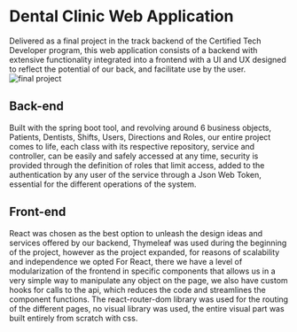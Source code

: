 # Dental Clinic Web Application
Delivered as a final project in the track backend of the Certified Tech Developer program, this web application consists of a backend with extensive functionality integrated into a frontend with a UI and UX designed to reflect the potential of our back, and facilitate use by the user.
</br>
![final project](https://github.com/JuanRojasC/Dental-Clinic-Web-Application/blob/master/Clinica%20Odontologica%20Dr.%20Rojas.gif)
</br>
<h2>Back-end</h2>
Built with the spring boot tool, and revolving around 6 business objects, Patients, Dentists, Shifts, Users, Directions and Roles, our entire project comes to life, each class with its respective repository, service and controller, can be easily and safely accessed at any time, security is provided through the definition of roles that limit access, added to the authentication by any user of the service through a Json Web Token, essential for the different operations of the system.
</br>
<h2>Front-end</h2>
React was chosen as the best option to unleash the design ideas and services offered by our backend, Thymeleaf was used during the beginning of the project, however as the project expanded, for reasons of scalability and independence we opted For React, there we have a level of modularization of the frontend in specific components that allows us in a very simple way to manipulate any object on the page, we also have custom hooks for calls to the api, which reduces the code and streamlines the component functions. The react-router-dom library was used for the routing of the different pages, no visual library was used, the entire visual part was built entirely from scratch with css.
